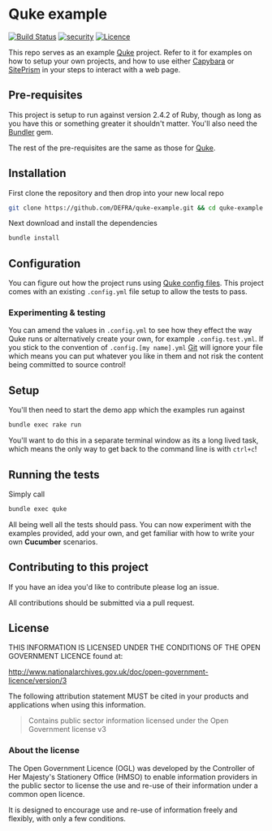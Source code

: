 # Quke example

[![Build Status](https://travis-ci.com/DEFRA/quke-example.svg?branch=master)](https://travis-ci.com/DEFRA/quke-example)
[![security](https://hakiri.io/github/DEFRA/quke-example/master.svg)](https://hakiri.io/github/DEFRA/quke-example/master)
[![Licence](https://img.shields.io/badge/Licence-OGLv3-blue.svg)](http://www.nationalarchives.gov.uk/doc/open-government-licence/version/3)

This repo serves as an example [Quke](https://github.com/Defra/quke) project. Refer to it for examples on how to setup your own projects, and how to use either [Capybara](https://github.com/teamcapybara/capybara) or [SitePrism](https://github.com/site-prism/site_prism) in your steps to interact with a web page.

## Pre-requisites

This project is setup to run against version 2.4.2 of Ruby, though as long as you have this or something greater it shouldn't matter. You'll also need the [Bundler](http://bundler.io/) gem.

The rest of the pre-requisites are the same as those for [Quke](https://github.com/DEFRA/quke#pre-requisites).

## Installation

First clone the repository and then drop into your new local repo

```bash
git clone https://github.com/DEFRA/quke-example.git && cd quke-example
```

Next download and install the dependencies

```bash
bundle install
```

## Configuration

You can figure out how the project runs using [Quke config files](https://github.com/DEFRA/quke#configuration). This project comes with an existing `.config.yml` file setup to allow the tests to pass.

### Experimenting & testing

You can amend the values in `.config.yml` to see how they effect the way Quke runs or alternatively create your own, for example `.config.test.yml`. If you stick to the convention of `.config.[my name].yml` [Git](https://git-scm.com/) will ignore your file which means you can put whatever you like in them and not risk the content being committed to source control!

## Setup

You'll then need to start the demo app which the examples run against

```bash
bundle exec rake run
```

You'll want to do this in a separate terminal window as its a long lived task, which means the only way to get back to the command line is with `ctrl+c`!

## Running the tests

Simply call

```bash
bundle exec quke
```

All being well all the tests should pass. You can now experiment with the examples provided, add your own, and get familiar with how to write your own **Cucumber** scenarios.

## Contributing to this project

If you have an idea you'd like to contribute please log an issue.

All contributions should be submitted via a pull request.

## License

THIS INFORMATION IS LICENSED UNDER THE CONDITIONS OF THE OPEN GOVERNMENT LICENCE found at:

<http://www.nationalarchives.gov.uk/doc/open-government-licence/version/3>

The following attribution statement MUST be cited in your products and applications when using this information.

> Contains public sector information licensed under the Open Government license v3

### About the license

The Open Government Licence (OGL) was developed by the Controller of Her Majesty's Stationery Office (HMSO) to enable information providers in the public sector to license the use and re-use of their information under a common open licence.

It is designed to encourage use and re-use of information freely and flexibly, with only a few conditions.
